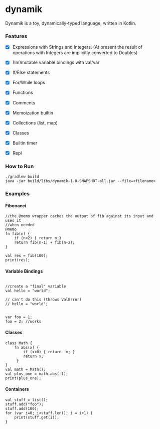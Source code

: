 # dynamik

Dynamik is a toy, dynamically-typed language, written in Kotlin.   


### Features

- [x] Expressions with Strings and Integers. (At present the result of operations with Integers are implicitly converted to Doubles)
- [x] (Im)mutable variable bindings with val/var
- [x] If/Else statements
- [x] For/While loops
- [x] Functions 
- [x] Comments
- [x] Memoization builtin
- [x] Collections (list, map)
- [x] Classes 
- [x] Builtin timer
- [x] Repl


### How to Run 

```
./gradlew build 
java -jar build/libs/dynamik-1.0-SNAPSHOT-all.jar --file=<filename>
```

### Examples 

#### Fibonacci 
```
//the @memo wrapper caches the output of fib against its input and uses it 
//when needed
@memo
fn fib(n) {
    if (n<2) { return n;}
    return fib(n-1) + fib(n-2);
}

val res = fib(100);
print(res);
```




#### Variable Bindings 
```

//create a "final" variable 
val hello = "world";

// can't do this (throws ValError) 
// hello = "world";


var foo = 1;
foo = 2; //works 
```


#### Classes
```
class Math {
    fn abs(x) { 
        if (x<0) { return -x; }
        return x;
     }
}
val math = Math();
val plus_one = math.abs(-1);
print(plus_one);
```



#### Containers 
```
val stuff = list();
stuff.add("foo");
stuff.add(100);
for (var i=0; i<stuff.len(); i = i+1) {
    print(stuff.get(i));
}

```











